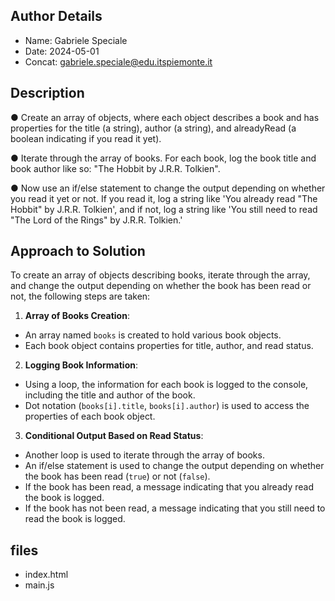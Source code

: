 ## Author Details

* Name: Gabriele Speciale
* Date: 2024-05-01
* Concat: gabriele.speciale@edu.itspiemonte.it




## Description

● Create an array of objects, where each object describes a book and has 
  properties for the title (a string), author (a string), and alreadyRead (a 
  boolean indicating if you read it yet).

● Iterate through the array of books. For each book, log the book title and 
  book author like so: "The Hobbit by J.R.R. Tolkien".
  
● Now use an if/else statement to change the output depending on whether 
  you read it yet or not. If you read it, log a string like 'You already read "The 
  Hobbit" by J.R.R. Tolkien', and if not, log a string like 'You still need to read 
  "The Lord of the Rings" by J.R.R. Tolkien.'





## Approach to Solution

To create an array of objects describing books, iterate through the array, and change the output depending on whether the book has been read or not, the following steps are taken:

1. **Array of Books Creation**:
- An array named `books` is created to hold various book objects.
- Each book object contains properties for title, author, and read status.

2. **Logging Book Information**:
- Using a loop, the information for each book is logged to the console, including the title and author of the book.
- Dot notation (`books[i].title`, `books[i].author`) is used to access the properties of each book object.

3. **Conditional Output Based on Read Status**:
- Another loop is used to iterate through the array of books.
- An if/else statement is used to change the output depending on whether the book has been read (`true`) or not (`false`).
- If the book has been read, a message indicating that you already read the book is logged.
- If the book has not been read, a message indicating that you still need to read the book is logged.



## files

* index.html
* main.js
